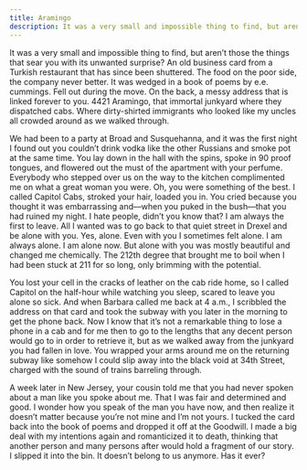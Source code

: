 ```yaml
---
title: Aramingo
description: It was a very small and impossible thing to find, but aren’t those the things that sear you with its unwanted surprise? An old business card from a Turkish restaurant that has since been shuttered. The food on the poor side, the company never better. It was wedged in a book of poems by e.e. cummings. Fell out during the move. On the back, a messy address that is linked forever to you. 4421 Aramingo, that immortal junkyard where they dispatched cabs. Where dirty-shirted immigrants who looked like my uncles all crowded around as we walked through... 
---
```


It was a very small and impossible thing to find, but aren’t those the things that sear you with its unwanted surprise? An old business card from a Turkish restaurant that has since been shuttered. The food on the poor side, the company never better. It was wedged in a book of poems by e.e. cummings. Fell out during the move. On the back, a messy address that is linked forever to you. 4421 Aramingo, that immortal junkyard where they dispatched cabs. Where dirty-shirted immigrants who looked like my uncles all crowded around as we walked through. 

We had been to a party at Broad and Susquehanna, and it was the first night I found out you couldn’t drink vodka like the other Russians and smoke pot at the same time. You lay down in the hall with the spins, spoke in 90 proof tongues, and flowered out the must of the apartment with your perfume. Everybody who stepped over us on the way to the kitchen complimented me on what a great woman you were. Oh, you were something of the best. I called Capitol Cabs, stroked your hair, loaded you in. You cried because you thought it was embarrassing and––when you puked in the bush––that you had ruined my night. I hate people, didn’t you know that? I am always the first to leave. All I wanted was to go back to that quiet street in Drexel and be alone with you. Yes, alone. Even with you I sometimes felt alone. I am always alone. I am alone now. But alone with you was mostly beautiful and changed me chemically. The 212th degree that brought me to boil when I had been stuck at 211 for so long, only brimming with the potential. 

You lost your cell in the cracks of leather on the cab ride home, so I called Capitol on the half-hour while watching you sleep, scared to leave you alone so sick. And when Barbara called me back at 4 a.m., I scribbled the address on that card and took the subway with you later in the morning to get the phone back. Now I know that it’s not a remarkable thing to lose a phone in a cab and for me then to go to the lengths that any decent person would go to in order to retrieve it, but as we walked away from the junkyard you had fallen in love. You wrapped your arms around me on the returning subway like somehow I could slip away into the black void at 34th Street, charged with the sound of trains barreling through. 

A week later in New Jersey, your cousin told me that you had never spoken about a man like you spoke about me. That I was fair and determined and good. I wonder how you speak of the man you have now, and then realize it doesn’t matter because you’re not mine and I’m not yours. I tucked the card back into the book of poems and dropped it off at the Goodwill. I made a big deal with my intentions again and romanticized it to death, thinking that another person and many persons after would hold a fragment of our story. I slipped it into the bin. It doesn’t belong to us anymore. Has it ever?